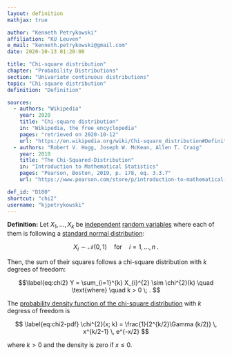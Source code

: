 ```yaml
---
layout: definition
mathjax: true

author: "Kenneth Petrykowski"
affiliation: "KU Leuven"
e_mail: "kenneth.petrykowski@gmail.com"
date: 2020-10-13 01:20:00

title: "Chi-square distribution"
chapter: "Probability Distributions"
section: "Univariate continuous distributions"
topic: "Chi-square distribution"
definition: "Definition"

sources:
  - authors: "Wikipedia"
    year: 2020
    title: "Chi-square distribution"
    in: "Wikipedia, the free encyclopedia"
    pages: "retrieved on 2020-10-12"
    url: "https://en.wikipedia.org/wiki/Chi-square_distribution#Definitions"
  - authors: "Robert V. Hogg, Joseph W. McKean, Allen T. Craig"
    year: 2018
    title: "The Chi-Squared-Distribution"
    in: "Introduction to Mathematical Statistics"
    pages: "Pearson, Boston, 2019, p. 178, eq. 3.3.7"
    url: "https://www.pearson.com/store/p/introduction-to-mathematical-statistics/P100000843744"

def_id: "D100"
shortcut: "chi2"
username: "kjpetrykowski"
---
```



**Definition:** Let $X_{1}, ..., X_{k}$ be [independent](/D/ind) [random variables](/D/rvar) where each of them is following a [standard normal distribution](/D/snorm):

$$ \label{eq:snorm}
X_{i} \sim \mathcal{N}(0,1) \quad \text{for} \quad i = 1, \ldots, n \; .
$$

Then, the sum of their squares follows a chi-square distribution with $k$ degrees of freedom:

$$\label{eq:chi2}
Y = \sum_{i=1}^{k} X_{i}^{2} \sim \chi^{2}(k) \quad \text{where} \quad k > 0 \; .
$$

The [probability density function of the chi-square distribution](/P/chi2-pdf) with $k$ degress of freedom is

$$ \label{eq:chi2-pdf}
\chi^{2}(x; k) = \frac{1}{2^{k/2}\Gamma (k/2)} \, x^{k/2-1} \, e^{-x/2}
$$

where $k > 0$ and the density is zero if $x \leq 0$.